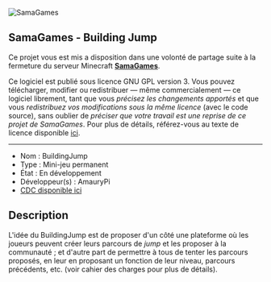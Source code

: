 ![SamaGames](https://assets.samagames.net/images/logo.png "SamaGames logo")

## SamaGames - Building Jump

Ce projet vous est mis a disposition dans une volonté de partage suite à la fermeture du serveur Minecraft [**SamaGames**](http://samagames.net).

Ce logiciel est publié sous licence GNU GPL version 3. Vous pouvez télécharger, modifier ou redistribuer — même commercialement — ce logiciel librement, tant que vous *précisez les changements apportés* et que vous *redistribuez vos modifications sous la même licence* (avec le code source), sans oublier de *préciser que votre travail est une reprise de ce projet de SamaGames*.
Pour plus de détails, référez-vous au texte de licence disponible [ici](LICENCE).

------------------------------------

- Nom : BuildingJump
- Type : Mini-jeu permanent
- État : En développement
- Développeur(s) : AmauryPi
- [CDC disponible ici](https://www.samagames.net/ressources/building-jump.pdf)


## Description

L'idée du BuildingJump est de proposer d'un côté une plateforme où les joueurs peuvent créer leurs parcours de _jump_ et les proposer à la communauté ; et d'autre part de permettre à tous de tenter les parcours proposés, en leur en proposant un fonction de leur niveau, parcours précédents, etc. (voir cahier des charges pour plus de détails).